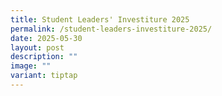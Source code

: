 ```yaml
---
title: Student Leaders' Investiture 2025
permalink: /student-leaders-investiture-2025/
date: 2025-05-30
layout: post
description: ""
image: ""
variant: tiptap
---
```

